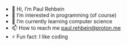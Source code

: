 - 👋 Hi, I’m Paul Rehbein
- 👀 I’m interested in programming (of course)
- 🌱 I’m currently learning computer science
- 📫 How to reach me paul.rehbein@proton.me
- ⚡ Fun fact: I like coding

